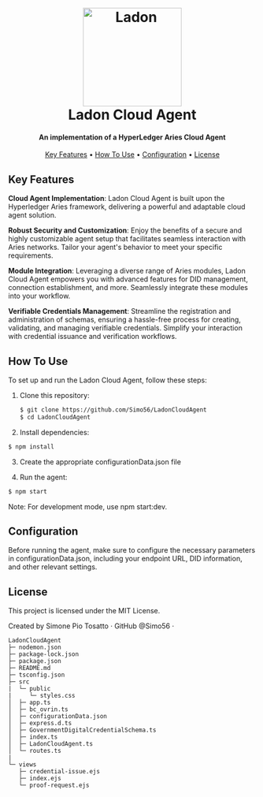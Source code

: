 <h1 align="center">
  <br>
  <img src="https://ipfs.io/ipfs/QmQGTESg3BymZ7eQwppXfNXoS4YS5AVpmVHxxKD7VXtpXb?filename=LADON_CLOUDAGENT_PIXLR.COM.jpg" alt="Ladon" width="200">
  <br>
  Ladon Cloud Agent
  <br>
</h1>

<h4 align="center">An implementation of a HyperLedger Aries Cloud Agent</h4>

<p align="center">
  <a href="#key-features">Key Features</a> •
  <a href="#how-to-use">How To Use</a> •
  <a href="#configuration">Configuration</a> •
  <a href="#license">License</a>
</p>

## Key Features

<b>Cloud Agent Implementation</b>: Ladon Cloud Agent is built upon the Hyperledger Aries framework, delivering a powerful and adaptable cloud agent solution.

<b>Robust Security and Customization</b>: Enjoy the benefits of a secure and highly customizable agent setup that facilitates seamless interaction with Aries networks. Tailor your agent's behavior to meet your specific requirements.

<b>Module Integration</b>: Leveraging a diverse range of Aries modules, Ladon Cloud Agent empowers you with advanced features for DID management, connection establishment, and more. Seamlessly integrate these modules into your workflow.

<b>Verifiable Credentials Management</b>: Streamline the registration and administration of schemas, ensuring a hassle-free process for creating, validating, and managing verifiable credentials. Simplify your interaction with credential issuance and verification workflows.

## How To Use

To set up and run the Ladon Cloud Agent, follow these steps:

1. Clone this repository:
   ```bash
   $ git clone https://github.com/Simo56/LadonCloudAgent
   $ cd LadonCloudAgent
   ```
2. Install dependencies:

```bash
$ npm install
```

3. Create the appropriate configurationData.json file

4. Run the agent:

```bash
$ npm start
```

Note: For development mode, use npm start:dev.

## Configuration

Before running the agent, make sure to configure the necessary parameters in configurationData.json, including your endpoint URL, DID information, and other relevant settings.

## License

This project is licensed under the MIT License.

Created by Simone Pio Tosatto ·
GitHub @Simo56 ·

```
LadonCloudAgent
├─ nodemon.json
├─ package-lock.json
├─ package.json
├─ README.md
├─ tsconfig.json
├─ src
|  └─ public
|     └─ styles.css
│  ├─ app.ts
│  ├─ bc_ovrin.ts
│  ├─ configurationData.json
│  ├─ express.d.ts
│  ├─ GovernmentDigitalCredentialSchema.ts
│  ├─ index.ts
│  ├─ LadonCloudAgent.ts
│  └─ routes.ts
|
└─ views
   ├─ credential-issue.ejs
   ├─ index.ejs
   └─ proof-request.ejs

```

